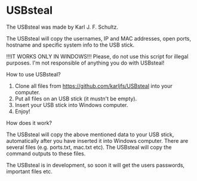 # USBsteal

The USBsteal was made by Karl J. F. Schultz.

The USBsteal will copy the usernames, IP and MAC addresses, open ports, hostname and specific system info to the USB stick.

!!!IT WORKS ONLY IN WINDOWS!!!
Please, do not use this script for illegal purposes. I'm not responsible of anything you do with USBsteal!

How to use USBsteal?

1) Clone all files from https://github.com/karljfs/USBsteal into your computer.
2) Put all files on an USB stick (it mustn't be empty).
3) Insert your USB stick into Windows computer.
4) Enjoy!

How does it work?

The USBsteal will copy the above mentioned data to your USB stick, automatically after you have inserted it into Windows computer.
There are several files (e.g. ports.txt, mac.txt etc). The USBsteal will copy the command outputs to these files.

The USBsteal is in development, so soon it will get the users passwords, important files etc.

